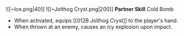 
![[~Ice.png|40]]
![[~Jolthog Cryst.png|200]]
**Partner Skill**
Cold Bomb
- When activated, equips [[012B Jolthog Cryst]] to the player's hand.
- When thrown at an enemy, causes an icy explosion upon impact.